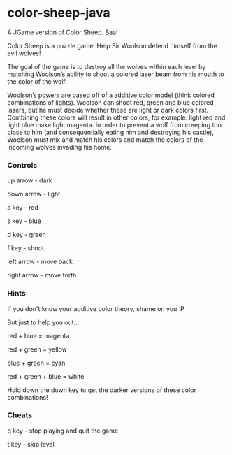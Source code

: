 color-sheep-java
================

A JGame version of Color Sheep. Baa!

Color Sheep is a puzzle game. Help Sir Woolson defend himself from the evil wolves!

The goal of the game is to destroy all the wolves within each level by matching Woolson’s ability to shoot a colored laser beam from his mouth to the color of the wolf.

Woolson’s powers are based off of a additive color model (think colored combinations of lights). Woolson can shoot red, green and blue colored lasers, but he must decide whether these are light or dark colors first. Combining these colors will result in other colors, for example: light red and light blue make light magenta. In order to prevent a wolf from creeping too close to him (and consequentially eating him and destroying his castle), Woolson must mix and match his colors and match the colors of the incoming wolves invading his home.

<h3>Controls</h3>
up arrow - dark

down arrow - light

a key - red

s key - blue

d key - green

f key - shoot

left arrow - move back

right arrow - move forth

<h3>Hints</h3>
If you don't know your additive color theory, shame on you :P

But just to help you out...

red + blue = magenta

red + green = yellow

blue + green = cyan

red + green + blue = white

Hold down the down key to get the darker versions of these color combinations!

<h3>Cheats</h3>
q key - stop playing and quit the game

t key - skip level

